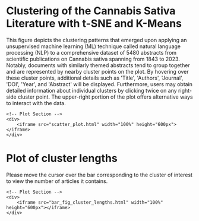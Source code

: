<body>
    <!-- Layout Description Section -->
    <div>
            <h1>Clustering of the Cannabis Sativa Literature with t-SNE and K-Means</h1>
        <p>
            This figure depicts the clustering patterns that emerged upon applying an unsupervised machine learning (ML) technique called natural language processing (NLP) to a comprehensive dataset of 5480 abstracts from scientific publications on Cannabis sativa spanning from 1843 to 2023. Notably, documents with similarly themed abstracts tend to group together and are represented by nearby cluster points on the plot. By hovering over these cluster points, additional details such as 'Title', 'Authors', 'Journal', 'DOI', 'Year', and 'Abstract' will be displayed. Furthermore, users may obtain detailed information about individual clusters by clicking twice on any right-side cluster point. The upper-right portion of the plot offers alternative ways to interact with the data.
        </p>
    </div>
    
    <!-- Plot Section -->
    <div>
        <iframe src="scatter_plot.html" width="100%" height="600px"></iframe>
    </div>
</body>
<head>
    <title>Clusters Length</title>
</head>
<body>
    <!-- Layout Description Section -->
    <div>
        <h1>Plot of cluster lengths</h1>
        <p>
            Please move the cursor over the bar corresponding to the cluster of interest to view the number of articles it contains.
        </p>
    </div>
    
    <!-- Plot Section -->
    <div>
        <iframe src="bar_fig_cluster_lengths.html" width="100%" height="600px"></iframe>
    </div>
</body>
</html>
